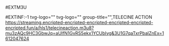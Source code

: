 #EXTM3U

#EXTINF:-1 tvg-logo="" tvg-logo="" group-title="",TELECINE ACTION
https://streaming.encripted-encripted-encripted-encripted-encripted-encripted.fun/a/hls1/telecineaction.m3u8?mu3zAQc9HC3GbwJq=aUIfN1GvRS5ekx1YCUbIvg&3U1G7qaTxrPbalZnEx=1612047624


